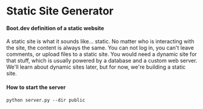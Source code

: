 # Static Site Generator

#### Boot.dev definition of a static website
A static site is what it sounds like... static. No matter who is interacting with the site, the content is always the same. You can not log in, you can't leave comments, or upload files to a static site. You would need a dynamic site for that stuff, which is usually powered by a database and a custom web server. We'll learn about dynamic sites later, but for now, we're building a static site.

#### How to start the server
```bash:
python server.py --dir public
```
